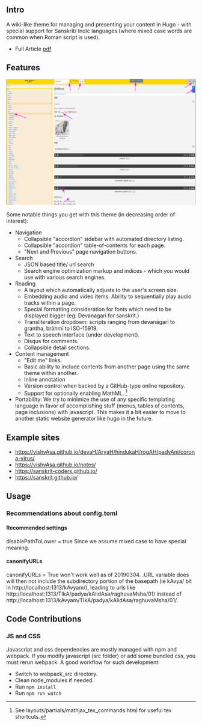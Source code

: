 ## Intro
A wiki-like theme for managing and presenting your content in Hugo - with special support for Sanskrit/ Indic languages (where mixed case words are common when Roman script is used).

- Full Article [pdf](https://sanskrit-coders.github.io/content/wsc2022/indic-site-framework.pdf)


## Features
![Annotated screenshot](images/screenshot_annotated.png)


Some notable things you get with this theme (in decreasing order of interest):

- Navigation
  - Collapsible "accordion" sidebar with automated directory listing.
  - Collapsible "accordion" table-of-contents for each page.
  - "Next and Previous" page navigation buttons.
- Search
  - JSON based title/ url search
  - Search engine optimization markup and indices - which you would use with various search engines.
- Reading
  - A layout which automatically adjusts to the user's screen size.
  - Embedding audio and video items. Ability to sequentially play audio tracks within a page.
  - Special formatting consideration for fonts which need to be displayed bigger (eg: Devanagari for sanskrit.)
  - Transliteration dropdown: scripts ranging from devanāgarī to grantha, brāhmī to ISO-15919.
  - Text to speech interface (under development).
  - Disqus for comments.
  - Collapsible detail sections.
- Content management
  - "Edit me" links.
  - Basic ability to include contents from another page using the same theme within another.
  - Inline annotation
  - Version control when backed by a GitHub-type online repository.
  - Support for optionally enabling MathML. [^mathml_note]
- Portability: We try to minimize the use of any specific templating language in favor of accomplishing stuff (menus, tables of contents, page inclusions) with javascript. This makes it a bit easier to move to another static website generator like hugo in the future.


[^mathml_note]: See layouts/partials/mathjax_tex_commands.html for useful tex shortcuts.

## Example sites

- https://vishvAsa.github.io/devaH/AryaH/hindukaH/rogAH/padyAni/corona-virus/
- https://vishvAsa.github.io/notes/
- https://sanskrit-coders.github.io/
- https://sanskrit.github.io/


## Usage
### Recommendations about config.toml
#### Recommended settings
disablePathToLower = true Since we assume mixed case to have special meaning.

#### canonifyURLs
canonifyURLs = True won't work well as of 20190304. .URL variable does will then not include the subdirectory portion of the basepath (ie kAvya/ bit in http://localhost:1313/kAvyam/), leading to urls like http://localhost:1313/TIkA/padya/kAlidAsa/raghuvaMsha/01/ instead of  http://localhost:1313/kAvyam/TIkA/padya/kAlidAsa/raghuvaMsha/01/.


## Code Contributions
### JS and CSS
Javascript and css dependencies are mostly managed with npm and webpack.
If you modify javascript (src folder) or add some bundled css, you must rerun webpack. A good workflow for such development:

- Switch to webpack_src directory.
- Clean node_modules if needed.
- Run `npm install`
- Run `npm run watch`
